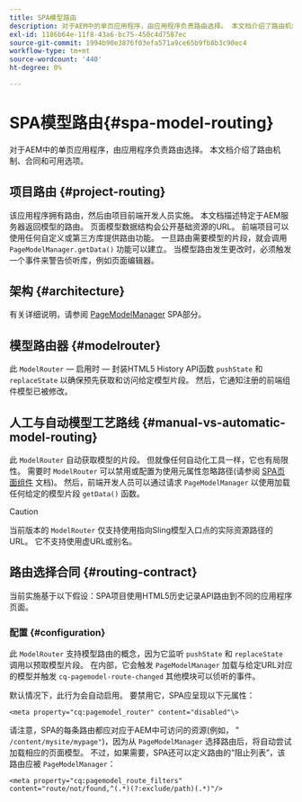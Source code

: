 ```yaml
---
title: SPA模型路由
description: 对于AEM中的单页应用程序，由应用程序负责路由选择。 本文档介绍了路由机制、合同和可用选项。
exl-id: 1186b64e-11f8-43a6-bc75-450c4d7587ec
source-git-commit: 1994b90e3876f03efa571a9ce65b9fb8b3c90ec4
workflow-type: tm+mt
source-wordcount: '440'
ht-degree: 0%

---
```


# SPA模型路由{#spa-model-routing}

对于AEM中的单页应用程序，由应用程序负责路由选择。 本文档介绍了路由机制、合同和可用选项。

## 项目路由 {#project-routing}

该应用程序拥有路由，然后由项目前端开发人员实施。 本文档描述特定于AEM服务器返回模型的路由。 页面模型数据结构会公开基础资源的URL。 前端项目可以使用任何自定义或第三方库提供路由功能。 一旦路由需要模型的片段，就会调用 `PageModelManager.getData()` 功能可以建立。 当模型路由发生更改时，必须触发一个事件来警告侦听库，例如页面编辑器。

## 架构 {#architecture}

有关详细说明，请参阅 [PageModelManager](blueprint.md#pagemodelmanager) SPA部分。

## 模型路由器 {#modelrouter}

此 `ModelRouter`  — 启用时 — 封装HTML5 History API函数 `pushState` 和 `replaceState` 以确保预先获取和访问给定模型片段。 然后，它通知注册的前端组件模型已被修改。

## 人工与自动模型工艺路线 {#manual-vs-automatic-model-routing}

此 `ModelRouter` 自动获取模型的片段。 但就像任何自动化工具一样，它也有局限性。 需要时 `ModelRouter` 可以禁用或配置为使用元属性忽略路径(请参阅 [SPA页面组件](page-component.md) 文档)。 然后，前端开发人员可以通过请求 `PageModelManager` 以使用加载任何给定的模型片段 `getData()` 函数。

>[!CAUTION]
>
>当前版本的 `ModelRouter` 仅支持使用指向Sling模型入口点的实际资源路径的URL。 它不支持使用虚URL或别名。

## 路由选择合同 {#routing-contract}

当前实施基于以下假设：SPA项目使用HTML5历史记录API路由到不同的应用程序页面。

### 配置 {#configuration}

此 `ModelRouter` 支持模型路由的概念，因为它监听 `pushState` 和 `replaceState` 调用以预取模型片段。 在内部，它会触发 `PageModelManager` 加载与给定URL对应的模型并触发 `cq-pagemodel-route-changed` 其他模块可以侦听的事件。

默认情况下，此行为会自动启用。 要禁用它，SPA应呈现以下元属性：

```
<meta property="cq:pagemodel_router" content="disabled"\>
```

请注意，SPA的每条路由都应对应于AEM中可访问的资源(例如， ” `/content/mysite/mypage"`)，因为从 `PageModelManager` 选择路由后，将自动尝试加载相应的页面模型。 不过，如果需要，SPA还可以定义路由的“阻止列表”，该路由应被 `PageModelManager`：

```
<meta property="cq:pagemodel_route_filters" content="route/not/found,^(.*)(?:exclude/path)(.*)"/>
```
